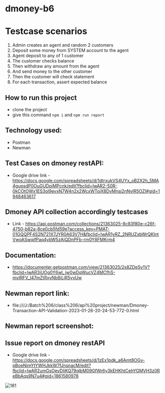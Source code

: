 # dmoney-b6
# Testcase scenarios
1. Admin creates an agent and random 2 customers
2. Deposit some money from SYSTEM account to the agent
3. Agent deposit to any of 1 customer
4. The customer checks balance
5. Then withdraw any amount from the agent
6. And send money to the other customer
7. Then the customer will check statement
8. For each transaction, assert expected balance

## How to run this project
- clone the project
- give this command ``` npm i ``` and ``` npm run report ```

## Technology used:
- Postman
- Newman


## Test Cases on dmoney restAPI:
  - Google drive link - https://docs.google.com/spreadsheets/d/1dtrxukVS4UYx_oB2X2h_5MA4gupsdP0OuGUDpjMPcnk/edit?fbclid=IwAR2-50R-0kCOtOWx1ES3ol9evxN7W4n2x2WcxWTojX8DvMnsj2nNvlR5OZI#gid=1948463617

## Dmoney API collection accordingly testcases
- Link - https://api.postman.com/collections/21363025-8c83f80e-c26f-4750-b82a-8ce0cb5fd59e?access_key=PMAT-01GQQPF4S2N721X7JYR0A63V7H&fbclid=IwAR1yRZ_2NRUZxbWrQKIntVwoASwqifPaq4ybW5zAjQDnPFb-rm0Y8FMKrm4



## Documentation:
  - https://documenter.getpostman.com/view/21363025/2s8ZDeSy1V?fbclid=IwAR3iUOg0Y6wl_jw0wDqWucVZ4MCfhS-mvIRFV_I47mZtRxyNb8iLjR5yvUw

## Newman report link:
- file:///J:/Batch%206/class%206/api%20project/newman/Dmoney-Transaction-API-Validation-2023-01-26-20-24-53-772-0.html

## Newman report screenshot: 


## Issue report on dmoney restAPI
- Google drive link - https://docs.google.com/spreadsheets/d/1zEx1pdk_a6Amt8OGv-pBoeNimYtYWHJkkW7fJnsnacM/edit?fbclid=IwAR2umGsOevDIiKQ79qlbM09GfWr6y3kEHKhtCehYGMVH3z0ReBbAqs9N7u4#gid=1861580978 



![181](https://user-images.githubusercontent.com/48891202/213230350-055443d8-00f3-489b-9f0a-26db35e208e8.png)